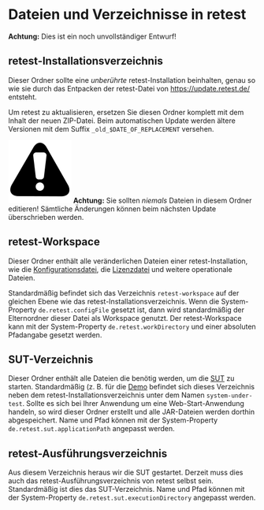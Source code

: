 
Dateien und Verzeichnisse in retest
===================================

**Achtung:** Dies ist ein noch unvollständiger Entwurf!

retest-Installationsverzeichnis
-------------------------------

Dieser Ordner sollte eine *unberührte* retest-Installation beinhalten, genau so wie sie durch das Entpacken der
retest-Datei von https://update.retest.de/ entsteht.

Um retest zu aktualisieren, ersetzen Sie diesen Ordner komplett mit dem Inhalt der neuen ZIP-Datei. Beim automatischen
Update werden ältere Versionen mit dem Suffix `_old_$DATE_OF_REPLACEMENT` versehen.

![Warning](../../icons/warning.png) **Achtung:** Sie sollten *niemals* Dateien in diesem Ordner editieren! Sämtliche
Änderungen können beim nächsten Update überschrieben werden.

retest-Workspace
----------------

Dieser Ordner enthält alle veränderlichen Dateien einer retest-Installation, wie die
[Konfigurationsdatei](konfigurationsdatei.md), die [Lizenzdatei](lizenz.md) und weitere operationale Dateien.

Standardmäßig befindet sich das Verzeichnis `retest-workspace` auf der gleichen Ebene wie das
retest-Installationsverzeichnis. Wenn die System-Property `de.retest.configFile` gesetzt ist, dann wird standardmäßig
der Elternordner dieser Datei als Workspace genutzt. Der retest-Workspace kann mit der System-Property
`de.retest.workDirectory` und einer absoluten Pfadangabe gesetzt werden.

SUT-Verzeichnis
---------------

Dieser Ordner enthält alle Dateien die benötig werden, um die [SUT](../testprozess/was-ist-die-sut.md) zu starten.
Standardmäßig (z. B. für die [Demo](https://update.retest.de/demo/) befindet sich dieses Verzeichnis neben dem
retest-Installationsverzeichnis unter dem Namen `system-under-test`. Sollte es sich bei Ihrer Anwendung um eine
Web-Start-Anwendung handeln, so wird dieser Ordner erstellt und alle JAR-Dateien werden dorthin abgespeichert. Name und
Pfad können mit der System-Property `de.retest.sut.applicationPath` angepasst werden.

retest-Ausführungsverzeichnis
-----------------------------

Aus diesem Verzeichnis heraus wir die SUT gestartet. Derzeit muss dies auch das retest-Ausführungsverzeichnis von retest
selbst sein. Standardmäßig ist dies das SUT-Verzeichnis. Name und Pfad können mit der System-Property
`de.retest.sut.executionDirectory` angepasst werden.

